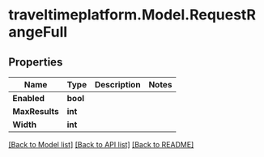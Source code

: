 # traveltimeplatform.Model.RequestRangeFull
## Properties

Name | Type | Description | Notes
------------ | ------------- | ------------- | -------------
**Enabled** | **bool** |  | 
**MaxResults** | **int** |  | 
**Width** | **int** |  | 

[[Back to Model list]](../README.md#documentation-for-models) [[Back to API list]](../README.md#documentation-for-api-endpoints) [[Back to README]](../README.md)

